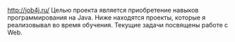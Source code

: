 http://job4j.ru/
Целью проекта является приобретение навыков программирования на Java.
Ниже находятся проекты, которые я реализовывал во время обучения.
Текущие задачи посвящены работе с Web.